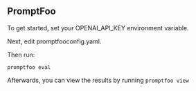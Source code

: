 ## PromptFoo

To get started, set your OPENAI_API_KEY environment variable.

Next, edit promptfooconfig.yaml.

Then run:
```
promptfoo eval
```

Afterwards, you can view the results by running `promptfoo view`
